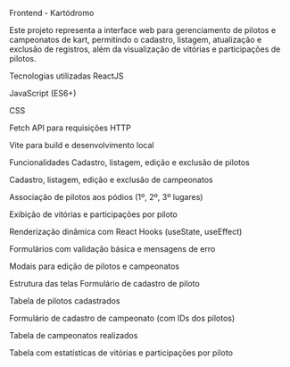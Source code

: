 Frontend - Kartódromo

Este projeto representa a interface web para gerenciamento de pilotos e campeonatos de kart, permitindo o cadastro, listagem, atualização e exclusão de registros, além da visualização de vitórias e participações de pilotos.

Tecnologias utilizadas
ReactJS

JavaScript (ES6+)

CSS

Fetch API para requisições HTTP

Vite para build e desenvolvimento local

Funcionalidades
Cadastro, listagem, edição e exclusão de pilotos

Cadastro, listagem, edição e exclusão de campeonatos

Associação de pilotos aos pódios (1º, 2º, 3º lugares)

Exibição de vitórias e participações por piloto

Renderização dinâmica com React Hooks (useState, useEffect)

Formulários com validação básica e mensagens de erro

Modais para edição de pilotos e campeonatos

Estrutura das telas
Formulário de cadastro de piloto

Tabela de pilotos cadastrados

Formulário de cadastro de campeonato (com IDs dos pilotos)

Tabela de campeonatos realizados

Tabela com estatísticas de vitórias e participações por piloto
